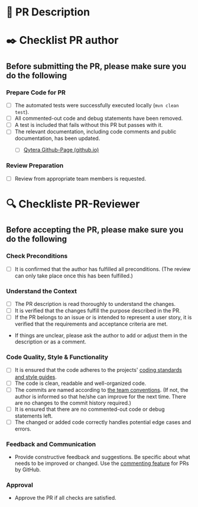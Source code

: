 # 📄 PR Description

<!--
Add a description for this pull request. Follow the checklist below.
- What is the purpose of the pull request?
- Illustrate the problem this PR solves and why this solution is appropriate.
  - Include an overview of the changes, ideally with 1-2 examples that illustrate the changes.
  - Include links to any additional context such as tracking issues or tickets.
-->
<!--- Describe your changes in detail including a relevant motivation and context for this change -->


# ✒️ Checklist PR author

## Before submitting the PR, please make sure you do the following

### Prepare Code for PR
* [ ] The automated tests were successfully executed locally (`mvn clean test`).
* [ ] All commented-out code and debug statements have been removed.
* [ ] A test is included that fails without this PR but passes with it.
* [ ] The relevant documentation, including code comments and public documentation, has been updated.
    * [ ] [Qytera Github-Page (github.io)](https://github.com/Qytera-Gmbh/Qytera-Gmbh.github.io)



### Review Preparation
* [ ] Review from appropriate team members is requested.

# 🔍 Checkliste PR-Reviewer

## Before accepting the PR, please make sure you do the following

### Check Preconditions
* [ ] It is confirmed that the author has fulfilled all preconditions. (The review can only take place once this has been fulfilled.)

### Understand the Context
* [ ] The PR description is read thoroughly to understand the changes.
* [ ] It is verified that the changes fulfill the purpose described in the PR.
* [ ] If the PR belongs to an issue or is intended to represent a user story, it is verified that the requirements and acceptance criteria are met.
- If things are unclear, please ask the author to add or adjust them in the description or as a comment. 

### Code Quality, Style & Functionality
* [ ] It is ensured that the code adheres to the projects' [coding standards and style guides](https://qytera.atlassian.net/wiki/spaces/QO/pages/3800727592/QTAF+-+Coding+Standards).
* [ ] The code is clean, readable and well-organized code. 
* [ ] The commits are named according to [the team conventions](https://qytera.atlassian.net/wiki/spaces/WIS/pages/3861348360/Commit+und+PR+Konventionen+f+r+QTAF). (If not, the author is informed so that he/she can improve for the next time. There are no changes to the commit history required.)
* [ ] It is ensured that there are no commented-out code or debug statements left.
* [ ] The changed or added code correctly handles potential edge cases and errors.

### Feedback and Communication
- Provide constructive feedback and suggestions. Be specific about what needs to be improved or changed.
  Use the [commenting feature](https://docs.github.com/de/pull-requests/collaborating-with-pull-requests/reviewing-changes-in-pull-requests/commenting-on-a-pull-request) for PRs by GitHub.
  
### Approval
- Approve the PR if all checks are satisfied. 
